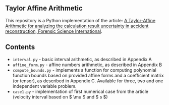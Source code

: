 ## Taylor Affine Arithmetic
This repository is a Python implementation of the article: [A Taylor-Affine Arithmetic for analyzing the calculation result uncertainty in accident reconstruction,
Forensic Science International](https://www.sciencedirect.com/science/article/abs/pii/S0379073816303152).

## Contents
- `interval.py` - basic interval arithmetic, as described in Appendix A
- `affine_form.py` - affine numbers arithmetic, as described in Appendix B
- `compute_bounds.py` - implements a function for computing polynomial function bounds based on provided affine forms and a coefficient matrix (or tensor), as described in Appendix C. Available for three, two and one independent variable problem.
- `case1.py` - implementation of first numerical case from the article (velocity interval based on $ \mu $ and $ s $)
